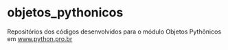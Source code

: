 # objetos_pythonicos
Repositórios dos códigos desenvolvidos para o módulo Objetos Pythônicos em www.python.pro.br